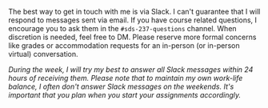 The best way to get in touch with me is via Slack. I can't guarantee that I will respond to messages sent via email. If you have course related questions, I encourage you to ask them in the `#sds-237-questions` channel. When discretion is needed, feel free to DM. Please reserve more formal concerns like grades or accommodation requests for an in-person (or in-person virtual) conversation. 

*During the week, I will try my best to answer all Slack messages within 24 hours of receiving them. Please note that to maintain my own work-life balance, I often don't answer Slack messages on the weekends. It's important that you plan when you start your assignments accordingly.*